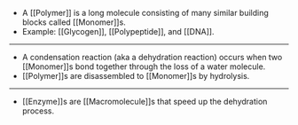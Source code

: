 - A [[Polymer]] is a long molecule consisting of many similar building blocks called [[Monomer]]s.
- Example: [[Glycogen]], [[Polypeptide]], and [[DNA]].
---
- A condensation reaction (aka a dehydration reaction) occurs when two [[Monomer]]s bond together through the loss of a water molecule. 
- [[Polymer]]s are disassembled to [[Monomer]]s by hydrolysis.
---
- [[Enzyme]]s are [[Macromolecule]]s that speed up the dehydration process.


